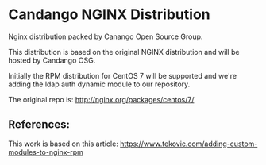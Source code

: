 # Candango NGINX Distribution

Nginx distribution packed by Canango Open Source Group.

This distribution is based on the original NGINX distribution and will be hosted by Candango OSG.

Initially the RPM distribution for CentOS 7 will be supported and we're adding the ldap auth dynamic module to our repository.

The original repo is: http://nginx.org/packages/centos/7/

## References:

This work is based on this article: https://www.tekovic.com/adding-custom-modules-to-nginx-rpm
